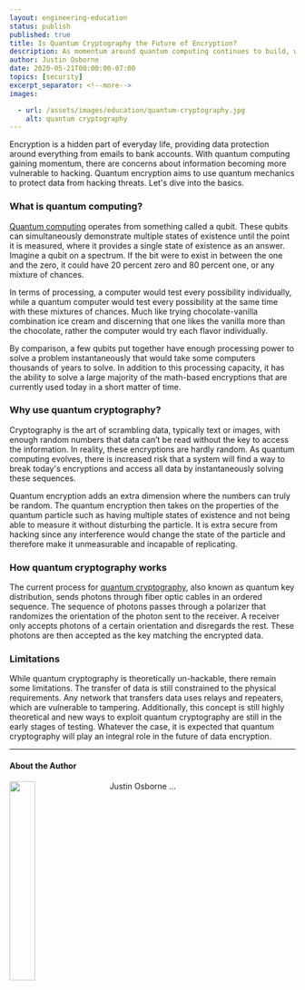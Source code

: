 ```yaml
---
layout: engineering-education
status: publish
published: true
title: Is Quantum Cryptography the Future of Encryption?
description: As momentum around quantum computing continues to build, will current encryption methods be able to stand up to the processing power? Quantum encryption aims to use quantum mechanics to protect data from hacking threats.
author: Justin Osborne
date: 2020-05-21T00:00:00-07:00
topics: [security]
excerpt_separator: <!--more-->
images:

  - url: /assets/images/education/quantum-cryptography.jpg
    alt: quantum cryptography
---
```

Encryption is a hidden part of everyday life, providing data protection around everything from emails to bank accounts. With quantum computing gaining momentum, there are concerns about information becoming more vulnerable to hacking. Quantum encryption aims to use quantum mechanics to protect data from hacking threats. Let's dive into the basics.
<!--more-->

### What is quantum computing?
[Quantum computing](https://www.ted.com/talks/shohini_ghose_a_beginner_s_guide_to_quantum_computing/discussion#t-564536) operates from something called a qubit. These qubits can simultaneously demonstrate multiple states of existence until the point it is measured, where it provides a single state of existence as an answer. Imagine a qubit on a spectrum. If the bit were to exist in between the one and the zero, it could have 20 percent zero and 80 percent one, or any mixture of chances.

In terms of processing, a computer would test every possibility individually, while a quantum computer would test every possibility at the same time with these mixtures of chances. Much like trying chocolate-vanilla combination ice cream and discerning that one likes the vanilla more than the chocolate, rather the computer would try each flavor individually.

By comparison, a few qubits put together have enough processing power to solve a problem instantaneously that would take some computers thousands of years to solve. In addition to this processing capacity, it has the ability to solve a large majority of the math-based encryptions that are currently used today in a short matter of time.

### Why use quantum cryptography?
Cryptography is the art of scrambling data, typically text or images, with enough random numbers that data can’t be read without the key to access the information. In reality, these encryptions are hardly random. As quantum computing evolves, there is increased risk that a system will find a way to break today's encryptions and access all data by instantaneously solving these sequences.

Quantum encryption adds an extra dimension where the numbers can truly be random. The quantum encryption then takes on the properties of the quantum particle such as having multiple states of existence and not being able to measure it without disturbing the particle. It is extra secure from hacking since any interference would change the state of the particle and therefore make it unmeasurable and incapable of replicating.

### How quantum cryptography works
The current process for [quantum cryptography](https://quantumxc.com/quantum-cryptography-explained/), also known as quantum key distribution, sends photons through fiber optic cables in an ordered sequence. The sequence of photons passes through a polarizer that randomizes the orientation of the photon sent to the receiver. A receiver only accepts photons of a certain orientation and disregards the rest. These photons are then accepted as the key matching the encrypted data.

### Limitations
While quantum cryptography is theoretically un-hackable, there remain some limitations. The transfer of data is still constrained to the physical requirements. Any network that transfers data uses relays and repeaters, which are vulnerable to tampering. Additionally, this concept is still highly theoretical and new ways to exploit quantum cryptography are still in the early stages of testing. Whatever the case, it is expected that quantum cryptography will play an integral role in the future of data encryption.

---

#### About the Author
<img style="float: left; padding-right: 5%; margin-bottom: 10px; width:30%;" src="/assets/images/education/authors/sophia-raji.jpg">Justin Osborne ...

